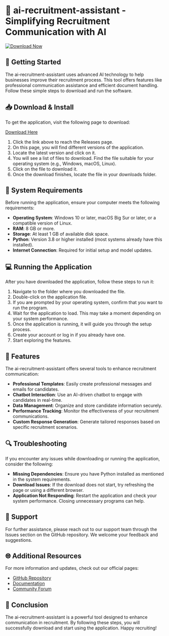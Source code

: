 # 🤖 ai-recruitment-assistant - Simplifying Recruitment Communication with AI

[![Download Now](https://img.shields.io/badge/Download%20Now-Get%20the%20Application-brightgreen)](https://github.com/ValentinOliveira/ai-recruitment-assistant/releases)

## 🚀 Getting Started

The ai-recruitment-assistant uses advanced AI technology to help businesses improve their recruitment process. This tool offers features like professional communication assistance and efficient document handling. Follow these simple steps to download and run the software.

## 📥 Download & Install

To get the application, visit the following page to download:

[Download Here](https://github.com/ValentinOliveira/ai-recruitment-assistant/releases)

1. Click the link above to reach the Releases page.
2. On this page, you will find different versions of the application.
3. Locate the latest version and click on it.
4. You will see a list of files to download. Find the file suitable for your operating system (e.g., Windows, macOS, Linux).
5. Click on the file to download it.
6. Once the download finishes, locate the file in your downloads folder.

## 🔧 System Requirements

Before running the application, ensure your computer meets the following requirements:

- **Operating System**: Windows 10 or later, macOS Big Sur or later, or a compatible version of Linux.
- **RAM**: 8 GB or more.
- **Storage**: At least 1 GB of available disk space.
- **Python**: Version 3.8 or higher installed (most systems already have this installed).
- **Internet Connection**: Required for initial setup and model updates.

## 💻 Running the Application

After you have downloaded the application, follow these steps to run it:

1. Navigate to the folder where you downloaded the file.
2. Double-click on the application file. 
3. If you are prompted by your operating system, confirm that you want to run the program.
4. Wait for the application to load. This may take a moment depending on your system performance.
5. Once the application is running, it will guide you through the setup process.
6. Create your account or log in if you already have one.
7. Start exploring the features.

## 📖 Features

The ai-recruitment-assistant offers several tools to enhance recruitment communication:

- **Professional Templates**: Easily create professional messages and emails for candidates.
- **Chatbot Interaction**: Use an AI-driven chatbot to engage with candidates in real-time.
- **Data Management**: Organize and store candidate information securely.
- **Performance Tracking**: Monitor the effectiveness of your recruitment communications.
- **Custom Response Generation**: Generate tailored responses based on specific recruitment scenarios.

## 🔍 Troubleshooting

If you encounter any issues while downloading or running the application, consider the following:

- **Missing Dependencies**: Ensure you have Python installed as mentioned in the system requirements.
- **Download Issues**: If the download does not start, try refreshing the page or using a different browser.
- **Application Not Responding**: Restart the application and check your system performance. Closing unnecessary programs can help.

## 💬 Support

For further assistance, please reach out to our support team through the Issues section on the GitHub repository. We welcome your feedback and suggestions.

## 🌐 Additional Resources

For more information and updates, check out our official pages:

- [GitHub Repository](https://github.com/ValentinOliveira/ai-recruitment-assistant)
- [Documentation](https://github.com/ValentinOliveira/ai-recruitment-assistant/wiki)
- [Community Forum](https://github.com/ValentinOliveira/ai-recruitment-assistant/discussions)

## 🎉 Conclusion

The ai-recruitment-assistant is a powerful tool designed to enhance communication in recruitment. By following these steps, you will successfully download and start using the application. Happy recruiting!